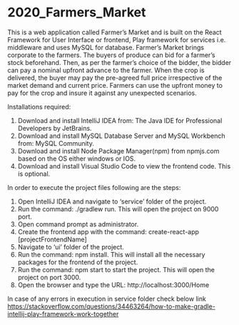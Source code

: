 # 2020_Farmers_Market

This is a web application called Farmer’s Market and is built on the React Framework for User Interface or frontend, Play framework for services i.e. middleware and uses MySQL for database.
Farmer’s Market brings corporate to the farmers. The buyers of produce can bid for a farmer’s stock beforehand. Then, as per the farmer’s choice of the bidder, the bidder can pay a nominal upfront advance to the farmer. When the crop is delivered, the buyer may pay the pre-agreed full price irrespective of the market demand and current price. Farmers can use the upfront money to pay for the crop and insure it against any unexpected scenarios.

Installations required:
1.	Download and install IntelliJ IDEA from: The Java IDE for Professional Developers by JetBrains.
2.	Download and install MySQL Database Server and MySQL Workbench from: MySQL Community.
3.	Download and install Node Package Manager(npm) from npmjs.com based on the OS either windows or IOS.
4.	Download and install Visual Studio Code to view the frontend code. This is optional. 

In order to execute the project files following are the steps:
1.	Open IntelliJ IDEA and navigate to ‘service’ folder of the project.
2.	Run the command: ./gradlew run. This will open the project on 9000 port.
3.	Open command prompt as administrator.
4.	Create the frontend app with the command: create-react-app [projectFrontendName]
5.	Navigate to ‘ui’ folder of the project.
6.	Run the command: npm install. This will install all the necessary packages for the frontend of the project.
7.	Run the command: npm start to start the project. This will open the project on port 3000.
8.	Open the browser and type the URL: http://localhost:3000/Home


In case of any errors in execution in service folder check below link
https://stackoverflow.com/questions/34463264/how-to-make-gradle-intellij-play-framework-work-together


